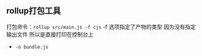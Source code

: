 ## rollup打包工具
打包命令：`rollup src/main.js -f cjs`
-f 选项指定了产物的类型 因为没有指定输出文件 所以是直接打印在控制台上

+ `-o bundle.js`